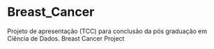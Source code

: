 # Breast_Cancer
Projeto de apresentação (TCC) para conclusão da pós graduação em Ciência de Dados.
Breast Cancer Project
